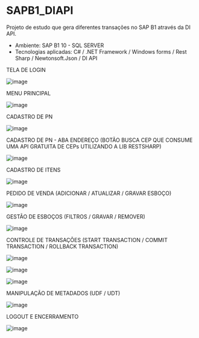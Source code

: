 # SAPB1_DIAPI
Projeto de estudo que gera diferentes transações no SAP B1 através da DI API.

  - Ambiente: SAP B1 10 - SQL SERVER
  - Tecnologias aplicadas: C# / .NET Framework / Windows forms / Rest Sharp / Newtonsoft.Json / DI API

TELA DE LOGIN

![image](https://github.com/Jonatas-Souza/SAPB1_DIAPI/assets/110689948/33689f9a-1d63-44ea-94b0-1b854072b954)

MENU PRINCIPAL

![image](https://github.com/Jonatas-Souza/SAPB1_DIAPI/assets/110689948/aab52736-f1ea-449d-8eed-683ab041aa99)

CADASTRO DE PN

![image](https://github.com/Jonatas-Souza/SAPB1_DIAPI/assets/110689948/bd3b1d27-6ead-4498-be8c-35dc2e78fb60)

CADASTRO DE PN - ABA ENDEREÇO (BOTÃO BUSCA CEP QUE CONSUME UMA API GRATUITA DE CEPs UTILIZANDO A LIB RESTSHARP)

![image](https://github.com/Jonatas-Souza/SAPB1_DIAPI/assets/110689948/5fbdbb79-c63f-47be-86bd-e2d862aed2db)


CADASTRO DE ITENS

![image](https://github.com/Jonatas-Souza/SAPB1_DIAPI/assets/110689948/12931b15-1506-4a04-8a9b-43a66e3c0a49)

PEDIDO DE VENDA (ADICIONAR / ATUALIZAR / GRAVAR ESBOÇO)

![image](https://github.com/Jonatas-Souza/SAPB1_DIAPI/assets/110689948/06bdf54d-f170-4014-8ab6-803812863099)

GESTÃO DE ESBOÇOS (FILTROS / GRAVAR / REMOVER)

![image](https://github.com/Jonatas-Souza/SAPB1_DIAPI/assets/110689948/9f065c29-c3af-465f-8af7-bf7ef0bd369d)

CONTROLE DE TRANSAÇÕES (START TRANSACTION / COMMIT TRANSACTION / ROLLBACK TRANSACTION)

![image](https://github.com/Jonatas-Souza/SAPB1_DIAPI/assets/110689948/c15c7878-4872-4c21-92ba-3fff4ebd8b1e)

![image](https://github.com/Jonatas-Souza/SAPB1_DIAPI/assets/110689948/52c7c3d1-e5a7-4afe-b2a0-ceea4beb836a)

![image](https://github.com/Jonatas-Souza/SAPB1_DIAPI/assets/110689948/ee9cfa6b-55bf-4c5f-95e4-83ff0f0650ab)

MANIPULAÇÃO DE METADADOS (UDF / UDT)

![image](https://github.com/Jonatas-Souza/SAPB1_DIAPI/assets/110689948/c405d5ab-fffd-4f7f-9786-834afa4cfc3b)

LOGOUT E ENCERRAMENTO

![image](https://github.com/Jonatas-Souza/SAPB1_DIAPI/assets/110689948/118c715c-a580-4e33-b587-4656c0e7d9a2)


